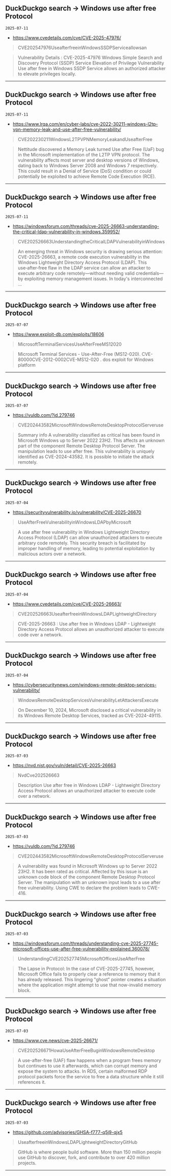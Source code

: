 ## DuckDuckgo search -> Windows use after free Protocol
`2025-07-11`

* https://www.cvedetails.com/cve/CVE-2025-47976/

<blockquote>
 CVE202547976UseafterfreeinWindowsSSDPServiceallowsan
</blockquote>
<blockquote>
Vulnerability Details : CVE-2025-47976 Windows Simple Search and Discovery Protocol (SSDP) Service Elevation of Privilege Vulnerability Use after free in Windows SSDP Service allows an authorized attacker to elevate privileges locally.
</blockquote>

---

## DuckDuckgo search -> Windows use after free Protocol
`2025-07-11`

* https://www.lrqa.com/en/cyber-labs/cve-2022-30211-windows-l2tp-vpn-memory-leak-and-use-after-free-vulnerability/

<blockquote>
 CVE202230211WindowsL2TPVPNMemoryLeakandUseafterFree
</blockquote>
<blockquote>
Nettitude discovered a Memory Leak turned Use after Free (UaF) bug in the Microsoft implementation of the L2TP VPN protocol. The vulnerability affects most server and desktop versions of Windows, dating back to Windows Server 2008 and Windows 7 respectively. This could result in a Denial of Service (DoS) condition or could potentially be exploited to achieve Remote Code Execution (RCE).
</blockquote>

---

## DuckDuckgo search -> Windows use after free Protocol
`2025-07-11`

* https://windowsforum.com/threads/cve-2025-26663-understanding-the-critical-ldap-vulnerability-in-windows.359952/

<blockquote>
 CVE202526663UnderstandingtheCriticalLDAPVulnerabilityinWindows
</blockquote>
<blockquote>
An emerging threat in Windows security is drawing serious attention: CVE-2025-26663, a remote code execution vulnerability in the Windows Lightweight Directory Access Protocol (LDAP). This use‑after‑free flaw in the LDAP service can allow an attacker to execute arbitrary code remotely—without needing valid credentials—by exploiting memory management issues. In today's interconnected ...
</blockquote>

---

## DuckDuckgo search -> Windows use after free Protocol
`2025-07-07`

* https://www.exploit-db.com/exploits/18606

<blockquote>
 MicrosoftTerminalServicesUseAfterFreeMS12020
</blockquote>
<blockquote>
Microsoft Terminal Services - Use-After-Free (MS12-020). CVE-80000CVE-2012-0002CVE-MS12-020 . dos exploit for Windows platform
</blockquote>

---

## DuckDuckgo search -> Windows use after free Protocol
`2025-07-07`

* https://vuldb.com/?id.279746

<blockquote>
 CVE202443582MicrosoftWindowsRemoteDesktopProtocolServeruse
</blockquote>
<blockquote>
Summary info A vulnerability classified as critical has been found in Microsoft Windows up to Server 2022 23H2. This affects an unknown part of the component Remote Desktop Protocol Server. The manipulation leads to use after free. This vulnerability is uniquely identified as CVE-2024-43582. It is possible to initiate the attack remotely.
</blockquote>

---

## DuckDuckgo search -> Windows use after free Protocol
`2025-07-04`

* https://securityvulnerability.io/vulnerability/CVE-2025-26670

<blockquote>
 UseAfterFreeVulnerabilityinWindowsLDAPbyMicrosoft
</blockquote>
<blockquote>
A use after free vulnerability in Windows Lightweight Directory Access Protocol (LDAP) can allow unauthorized attackers to execute arbitrary code remotely. This security breach is facilitated by improper handling of memory, leading to potential exploitation by malicious actors over a network.
</blockquote>

---

## DuckDuckgo search -> Windows use after free Protocol
`2025-07-04`

* https://www.cvedetails.com/cve/CVE-2025-26663/

<blockquote>
 CVE202526663UseafterfreeinWindowsLDAPLightweightDirectory
</blockquote>
<blockquote>
CVE-2025-26663 : Use after free in Windows LDAP - Lightweight Directory Access Protocol allows an unauthorized attacker to execute code over a network.
</blockquote>

---

## DuckDuckgo search -> Windows use after free Protocol
`2025-07-04`

* https://cybersecuritynews.com/windows-remote-desktop-services-vulnerability/

<blockquote>
 WindowsRemoteDesktopServicesVulnerabilityLetAttackersExecute
</blockquote>
<blockquote>
On December 10, 2024, Microsoft disclosed a critical vulnerability in its Windows Remote Desktop Services, tracked as CVE-2024-49115.
</blockquote>

---

## DuckDuckgo search -> Windows use after free Protocol
`2025-07-03`

* https://nvd.nist.gov/vuln/detail/CVE-2025-26663

<blockquote>
 NvdCve202526663
</blockquote>
<blockquote>
Description Use after free in Windows LDAP - Lightweight Directory Access Protocol allows an unauthorized attacker to execute code over a network.
</blockquote>

---

## DuckDuckgo search -> Windows use after free Protocol
`2025-07-03`

* https://vuldb.com/?id.279746

<blockquote>
 CVE202443582MicrosoftWindowsRemoteDesktopProtocolServeruse
</blockquote>
<blockquote>
A vulnerability was found in Microsoft Windows up to Server 2022 23H2. It has been rated as critical. Affected by this issue is an unknown code block of the component Remote Desktop Protocol Server. The manipulation with an unknown input leads to a use after free vulnerability. Using CWE to declare the problem leads to CWE-416.
</blockquote>

---

## DuckDuckgo search -> Windows use after free Protocol
`2025-07-03`

* https://windowsforum.com/threads/understanding-cve-2025-27745-microsoft-offices-use-after-free-vulnerability-explained.360078/

<blockquote>
 UnderstandingCVE202527745MicrosoftOfficesUseAfterFree
</blockquote>
<blockquote>
The Lapse in Protocol: In the case of CVE-2025-27745, however, Microsoft Office fails to properly clear a reference to memory that it has already released. This lingering &quot;ghost&quot; pointer creates a situation where the application might attempt to use that now-invalid memory block.
</blockquote>

---

## DuckDuckgo search -> Windows use after free Protocol
`2025-07-03`

* https://www.cve.news/cve-2025-26671/

<blockquote>
 CVE202526671HowaUseAfterFreeBuginWindowsRemoteDesktop
</blockquote>
<blockquote>
A use-after-free (UAF) flaw happens when a program frees memory but continues to use it afterwards, which can corrupt memory and expose the system to attacks. In RDS, certain malformed RDP protocol packets force the service to free a data structure while it still references it.
</blockquote>

---

## DuckDuckgo search -> Windows use after free Protocol
`2025-07-03`

* https://github.com/advisories/GHSA-f777-q5j9-qjx5

<blockquote>
 UseafterfreeinWindowsLDAPLightweightDirectoryGitHub
</blockquote>
<blockquote>
GitHub is where people build software. More than 150 million people use GitHub to discover, fork, and contribute to over 420 million projects.
</blockquote>

---

